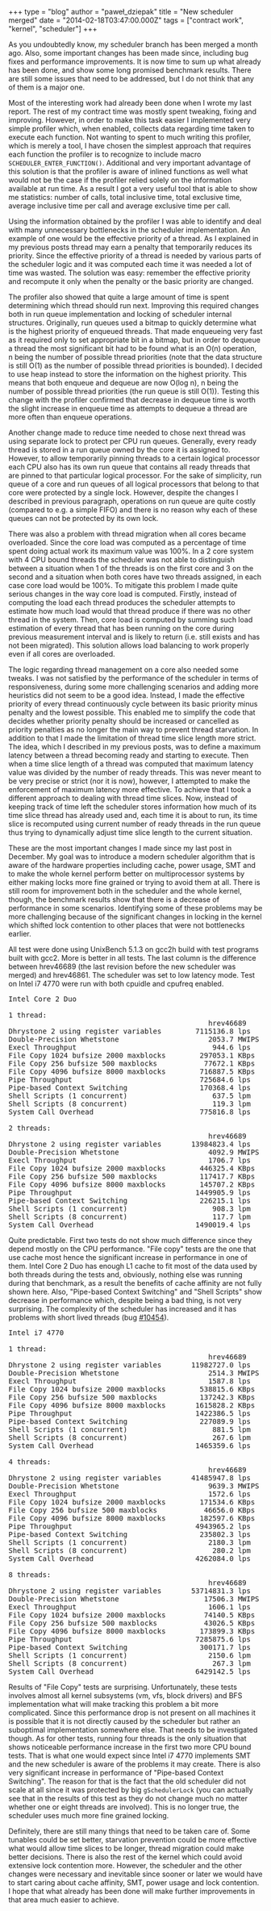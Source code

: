 +++
type = "blog"
author = "paweł_dziepak"
title = "New scheduler merged"
date = "2014-02-18T03:47:00.000Z"
tags = ["contract work", "kernel", "scheduler"]
+++

As you undoubtedly know, my scheduler branch has been merged a month ago. Also, some important changes has been made since, including bug fixes and performance improvements. It is now time to sum up what already has been done, and show some long promised benchmark results. There are still some issues that need to be addressed, but I do not think that any of them is a major one.

<!--more-->

Most of the interesting work had already been done when I wrote my last report. The rest of my contract time was mostly spent tweaking, fixing and improving. However, in order to make this task easier I implemented very simple profiler which, when enabled, collects data regarding time taken to execute each function. Not wanting to spent to much writing this profiler, which is merely a tool, I have chosen the simplest approach that requires each function the profiler is to recognize to include macro <code>SCHEDULER_ENTER_FUNCTION()</code>. Additional and very important advantage of this solution is that the profiler is aware of inlined functions as well what would not be the case if the profiler relied solely on the information available at run time. As a result I got a very useful tool that is able to show me statistics: number of calls, total inclusive time, total exclusive time, average inclusive time per call and average exclusive time per call.

Using the information obtained by the profiler I was able to identify and deal with many unnecessary bottlenecks in the scheduler implementation. An example of one would be the effective priority of a thread. As I explained in my previous posts thread may earn a penalty that temporarily reduces its priority. Since the effective priority of a thread is needed by various parts of the scheduler logic and it was computed each time it was needed a lot of time was wasted. The solution was easy: remember the effective priority and recompute it only when the penalty or the basic priority are changed.

The profiler also showed that quite a large amount of time is spent determining which thread should run next. Improving this required changes both in run queue implementation and locking of scheduler internal structures. Originally, run queues used a bitmap to quickly determine what is the highest priority of enqueued threads. That made enqueueing very fast as it required only to set appropriate bit in a bitmap, but in order to dequeue a thread the most significant bit had to be found what is an O(n) operation, n being the number of possible thread priorities (note that the data structure is still O(1) as the number of possible thread priorities is bounded). I decided to use heap instead to store the information on the highest priority. This means that both enqueue and dequeue are now O(log n), n being the number of possible thread priorities (the run queue is still O(1)). Testing this change with the profiler confirmed that decrease in dequeue time is worth the slight increase in enqueue time as attempts to dequeue a thread are more often than enqueue operations.

Another change made to reduce time needed to chose next thread was using separate lock to protect per CPU run queues. Generally, every ready thread is stored in a run queue owned by the core it is assigned to. However, to allow temporarily pinning threads to a certain logical processor each CPU also has its own run queue that contains all ready threads that are pinned to that particular logical processor. For the sake of simplicity, run queue of a core and run queues of all logical processors that belong to that core were protected by a single lock. However, despite the changes I described in previous paragraph, operations on run queue are quite costly (compared to e.g. a simple FIFO) and there is no reason why each of these queues can not be protected by its own lock.

There was also a problem with thread migration when all cores became overloaded. Since the core load was computed as a percentage of time spent doing actual work its maximum value was 100%. In a 2 core system with 4 CPU bound threads the scheduler was not able to distinguish between a situation when 1 of the threads is on the first core and 3 on the second and a situation when both cores have two threads assigned, in each case core load would be 100%. To mitigate this problem I made quite serious changes in the way core load is computed. Firstly, instead of computing the load each thread produces the scheduler attempts to estimate how much load would that thread produce if there was no other thread in the system. Then, core load is computed by summing such load estimation of every thread that has been running on the core during previous measurement interval and is likely to return (i.e. still exists and has not been migrated). This solution allows load balancing to work properly even if all cores are overloaded.

The logic regarding thread management on a core also needed some tweaks. I was not satisfied by the performance of the scheduler in terms of responsiveness, during some more challenging scenarios and adding more heuristics did not seem to be a good idea. Instead, I made the effective priority of every thread continuously cycle between its basic priority minus penalty and the lowest possible. This enabled me to simplify the code that decides whether priority penalty should be increased or cancelled as priority penalties as no longer the main way to prevent thread starvation. In addition to that I made the limitation of thread time slice length more strict. The idea, which I described in my previous posts, was to define a maximum latency between a thread becoming ready and starting to execute. Then when a time slice length of a thread was computed that maximum latency value was divided by the number of ready threads. This was never meant to be very precise or strict (nor it is now), however, I attempted to make the enforcement of maximum latency more effective. To achieve that I took a different approach to dealing with thread time slices. Now, instead of keeping track of time left the scheduler stores information how much of its time slice thread has already used and, each time it is about to run, its time slice is recomputed using current number of ready threads in the run queue thus trying to dynamically adjust time slice length to the current situation.

These are the most important changes I made since my last post in December. My goal was to introduce a modern scheduler algorithm that is aware of the hardware properties including cache, power usage, SMT and to make the whole kernel perform better on multiprocessor systems by either making locks more fine grained or trying to avoid them at all. There is still room for improvement both in the scheduler and the whole kernel, though, the benchmark results show that there is a decrease of performance in some scenarios. Identifying some of these problems may be more challenging because of the significant changes in locking in the kernel which shifted lock contention to other places that were not bottlenecks earlier.

All test were done using UnixBench 5.1.3 on gcc2h build with test programs built with gcc2. More is better in all tests. The last column is the difference between hrev46689 (the last revision before the new scheduler was merged) and hrev46861. The scheduler was set to low latency mode. Test on Intel i7 4770 were run with both cpuidle and cpufreq enabled.

<pre>
Intel Core 2 Duo

1 thread:
                                               hrev46689            hrev46861
Dhrystone 2 using register variables        7115136.8 lps        7280919.5 lps      2.3%
Double-Precision Whetstone                     2053.7 MWIPS         2053.3 MWIPS    0.0%
Execl Throughput                                944.6 lps           1089.3 lps     15.3%
File Copy 1024 bufsize 2000 maxblocks        297053.1 KBps        333946.7 KBps    12.4%
File Copy 256 bufsize 500 maxblocks           77672.1 KBps         88647.2 KBps    14.1%
File Copy 4096 bufsize 8000 maxblocks        716887.5 KBps        788334.1 KBps    10.0%
Pipe Throughput                              725684.6 lps         860490.1 lps     18.6%
Pipe-based Context Switching                 170368.4 lps         128296.0 lps    -24.7%
Shell Scripts (1 concurrent)                    637.5 lpm            573.9 lpm    -10.0%
Shell Scripts (8 concurrent)                    119.3 lpm             81.6 lpm    -31.6%
System Call Overhead                         775816.8 lps         960850.4 lps     23.9%

2 threads:
                                               hrev46689            hrev46861
Dhrystone 2 using register variables       13984823.4 lps       14114026.6 lps      0.9%
Double-Precision Whetstone                     4092.9 MWIPS         4099.5 MWIPS    0.2%
Execl Throughput                               1706.7 lps           1941.1 lps     13.7%
File Copy 1024 bufsize 2000 maxblocks        446325.4 KBps        457893.4 KBps     2.6%
File Copy 256 bufsize 500 maxblocks          117417.7 KBps        119450.6 KBps     1.7%
File Copy 4096 bufsize 8000 maxblocks        145707.2 KBps       1076602.3 KBps   638.9%
Pipe Throughput                             1449905.9 lps        1711562.9 lps     18.0%
Pipe-based Context Switching                 226215.1 lps         190808.2 lps    -15.7%
Shell Scripts (1 concurrent)                    908.3 lpm            685.8 lpm    -24.5%
Shell Scripts (8 concurrent)                    117.7 lpm             75.4 lpm    -35.9%
System Call Overhead                        1490019.4 lps        1830241.4 lps     22.8%
</pre>

Quite predictable. First two tests do not show much difference since they depend mostly on the CPU performance. "File copy" tests are the one that use cache most hence the significant increase in performance in one of them. Intel Core 2 Duo has enough L1 cache to fit most of the data used by both threads during the tests and, obviously, nothing else was running during that benchmark, as a result the benefits of cache affinity are not fully shown here. Also, "Pipe-based Context Switching" and "Shell Scripts" show decrease in performance which, despite being a bad thing, is not very surprising. The complexity of the scheduler has increased and it has problems with short lived threads (bug <a href="https://dev.haiku-os.org/ticket/10454">#10454</a>).

<pre>
Intel i7 4770

1 thread:
                                               hrev46689            hrev46861
Dhrystone 2 using register variables       11982727.0 lps       12005758.1 lps      0.2%
Double-Precision Whetstone                     2514.3 MWIPS         2515.7 MWIPS    0.1%
Execl Throughput                               1587.8 lps           1794.9 lps     13.0%
File Copy 1024 bufsize 2000 maxblocks        538815.6 KBps        593178.5 KBps    10.1%
File Copy 256 bufsize 500 maxblocks          137242.3 KBps        155385.4 KBps    13.2%
File Copy 4096 bufsize 8000 maxblocks       1615828.2 KBps       1584127.7 KBps    -2.0%
Pipe Throughput                             1422386.5 lps        1608623.9 lps     13.1%
Pipe-based Context Switching                 227089.9 lps         179972.5 lps    -20.7%
Shell Scripts (1 concurrent)                    881.5 lpm           1026.3 lpm     16.4%
Shell Scripts (8 concurrent)                    267.6 lpm            265.9 lpm     -0.6%
System Call Overhead                        1465359.6 lps        1670277.3 lps     14.0%

4 threads:
                                               hrev46689            hrev46861
Dhrystone 2 using register variables       41485947.8 lps       47924921.0 lps     15.5%
Double-Precision Whetstone                     9639.3 MWIPS        10061.3 MWIPS    4.4%
Execl Throughput                               1572.6 lps           1920.5 lps     22.1%
File Copy 1024 bufsize 2000 maxblocks        171534.6 KBps         73747.3 KBps   -57.0%
File Copy 256 bufsize 500 maxblocks           46656.0 KBps         49328.8 KBps     5.7%
File Copy 4096 bufsize 8000 maxblocks        182597.6 KBps        294309.9 KBps    61.2%
Pipe Throughput                             4943965.2 lps        6385496.1 lps     29.2%
Pipe-based Context Switching                 235802.3 lps         529553.1 lps    124.6%
Shell Scripts (1 concurrent)                   2180.3 lpm           2087.7 lpm     -4.2%
Shell Scripts (8 concurrent)                    280.2 lpm            255.6 lpm     -8.8%
System Call Overhead                        4262084.0 lps        5017380.6 lps     17.7%

8 threads:
                                               hrev46689            hrev46861
Dhrystone 2 using register variables       53714831.3 lps       54277995.3 lps      1.0%
Double-Precision Whetstone                    17506.3 MWIPS        17812.0 MWIPS    1.7%
Execl Throughput                               1606.1 lps           1747.1 lps      8.8%
File Copy 1024 bufsize 2000 maxblocks         74140.5 KBps         57900.0 KBps   -21.9%
File Copy 256 bufsize 500 maxblocks           43026.5 KBps         46933.9 KBps     9.1%
File Copy 4096 bufsize 8000 maxblocks        173899.3 KBps        207896.0 KBps    19.5%
Pipe Throughput                             7285875.6 lps        8710492.6 lps     19.6%
Pipe-based Context Switching                 300171.7 lps         864860.7 lps    188.1%
Shell Scripts (1 concurrent)                   2150.6 lpm           1986.6 lpm     -7.6%
Shell Scripts (8 concurrent)                    267.3 lpm            230.8 lpm    -13.7%
System Call Overhead                        6429142.5 lps        6818879.6 lps      6.1%
</pre>

Results of "File Copy" tests are surprising. Unfortunately, these tests involves almost all kernel subsystems (vm, vfs, block drivers) and BFS implementation what will make tracking this problem a bit more complicated. Since this performance drop is not present on all machines it is possible that it is not directly caused by the scheduler but rather an suboptimal implementation somewhere else. That needs to be investigated though. As for other tests, running four threads is the only situation that shows noticeable performance increase in the first two more CPU bound tests. That is what one would expect since Intel i7 4770 implements SMT and the new scheduler is aware of the problems it may create. There is also very significant increase in performance of "Pipe-based Context Switching". The reason for that is the fact that the old scheduler did not scale at all since it was protected by big <code>gSchedulerLock</code> (you can actually see that in the results of this test as they do not change much no matter whether one or eight threads are involved). This is no longer true, the scheduler uses much more fine grained locking.

Definitely, there are still many things that need to be taken care of. Some tunables could be set better, starvation prevention could be more effective what would allow time slices to be longer, thread migration could make better decisions. There is also the rest of the kernel which could avoid extensive lock contention more. However, the scheduler and the other changes were necessary and inevitable since sooner or later we would have to start caring about cache affinity, SMT, power usage and lock contention. I hope that what already has been done will make further improvements in that area much easier to achieve.